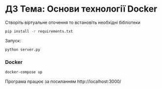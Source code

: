 # ДЗ Тема: Основи технології  Docker

Створіть віртуальне оточення то встановіть необхідні бібліотеки

```bash
pip install -r requirements.txt
```

Запуск:

```bash 
python server.py
```

### Docker

```bash
docker-compose up
```

Програма працює за посиланням http://localhost:3000/